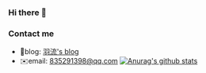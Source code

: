 ### Hi there 👋
### Contact me
- 🔗blog: [羽流's blog](https://www.yuliu.tech)
- ✉️email: 835291398@qq.com
[![Anurag's github stats](https://github-readme-stats.vercel.app/api?username=YuLiu-lab)](https://github.com/anuraghazra/github-readme-stats)
